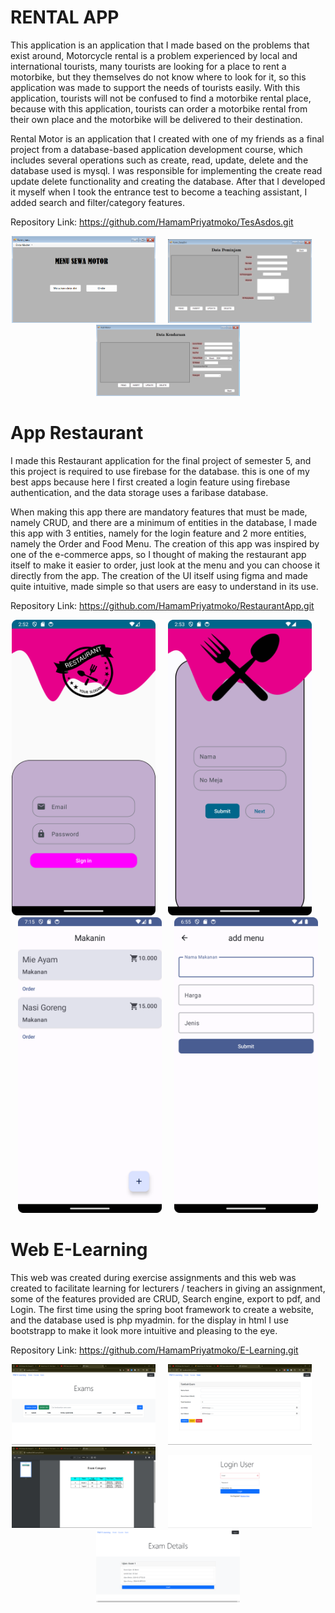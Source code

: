 # RENTAL APP

This application is an application that I made based on the problems that exist around, Motorcycle rental is a problem experienced by local and international tourists, many tourists are looking for a place to rent a motorbike, but they themselves do not know where to look for it, so this application was made to support the needs of tourists easily. With this application, tourists will not be confused to find a motorbike rental place, because with this application, tourists can order a motorbike rental from their own place and the motorbike will be delivered to their destination.

Rental Motor is an application that I created with one of my friends as a final project from a database-based application development course, which includes several operations such as create, read, update, delete and the database used is mysql. I was responsible for implementing the create read update delete functionality and creating the database. After that I developed it myself when I took the entrance test to become a teaching assistant, I added search and filter/category features. 

Repository Link: https://github.com/HamamPriyatmoko/TesAsdos.git <br>
<p align="center">
<img src="image/Menu.png" width="230"  title="App">&nbsp;&nbsp;&nbsp;&nbsp;&nbsp;<img src="image/Data Diri.png" width="230" title="App">&nbsp;&nbsp;&nbsp;&nbsp;&nbsp;<img src="image/Data Kendaraan.png" width="230" title="App">
</p>

# App Restaurant
I made this Restaurant application for the final project of semester 5, and this project is required to use firebase for the database. this is one of my best apps because here I first created a login feature using firebase authentication, and the data storage uses a faribase database.

When making this app there are mandatory features that must be made, namely CRUD, and there are a minimum of entities in the database, I made this app with 3 entities, namely for the login feature and 2 more entities, namely the Order and Food Menu. The creation of this app was inspired by one of the e-commerce apps, so I thought of making the restaurant app itself to make it easier to order, just look at the menu and you can choose it directly from the app. The creation of the UI itself using figma and made quite intuitive, made simple so that users are easy to understand in its use.

Repository Link: https://github.com/HamamPriyatmoko/RestaurantApp.git<br>
<p align="center">
<img src="image/Login Restaurant.png" width="230"  title="App Restaurant">&nbsp;&nbsp;&nbsp;&nbsp;&nbsp;<img src="image/Restaurant2.png" width="230" title="App Restaurant">&nbsp;&nbsp;&nbsp;&nbsp;&nbsp;<img src="image/Restaurant3.png" width="230" title="App Restaurant">&nbsp;&nbsp;&nbsp;&nbsp;&nbsp;<img src="image/Restaurant4.png" width="230" title="App Restaurant">
</p>

# Web E-Learning
This web was created during exercise assignments and this web was created to facilitate learning for lecturers / teachers in giving an assignment,
some of the features provided are CRUD, Search engine, export to pdf, and Login. The first time using the spring boot framework to create a website, 
and the database used is php myadmin. for the display in html I use bootstrapp to make it look more intuitive and pleasing to the eye.

Repository Link: https://github.com/HamamPriyatmoko/E-Learning.git<br>
<p align="center">
<img src="image/web1.png" width="230"  title="E-Lerning">&nbsp;&nbsp;&nbsp;&nbsp;&nbsp;<img src="image/web2.png" width="230" title="E-Learning">&nbsp;&nbsp;&nbsp;&nbsp;&nbsp;<img src="image/Web3.png" width="230" title="E-Learning">&nbsp;&nbsp;&nbsp;&nbsp;&nbsp;<img src="image/web4.png" width="230" title="E-Learning">&nbsp;&nbsp;&nbsp;&nbsp;&nbsp;<img src="image/web5.png" width="230" title="E-Learning">
</p>
